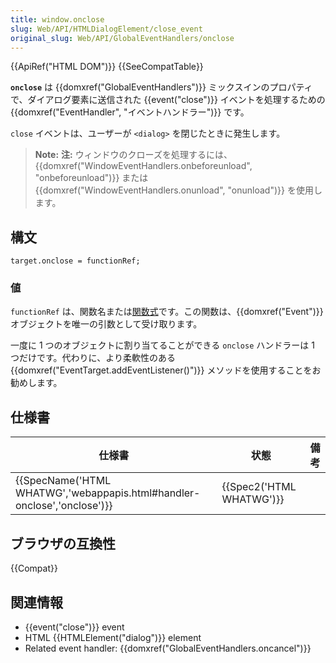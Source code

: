 ```yaml
---
title: window.onclose
slug: Web/API/HTMLDialogElement/close_event
original_slug: Web/API/GlobalEventHandlers/onclose
---
```

{{ApiRef("HTML DOM")}} {{SeeCompatTable}}

**`onclose`** は {{domxref("GlobalEventHandlers")}} ミックスインのプロパティで、ダイアログ要素に送信された {{event("close")}} イベントを処理するための {{domxref("EventHandler", "イベントハンドラー")}} です。

`close` イベントは、ユーザーが `<dialog>` を閉じたときに発生します。

> **Note:** **注:** ウィンドウのクローズを処理するには、{{domxref("WindowEventHandlers.onbeforeunload", "onbeforeunload")}} または {{domxref("WindowEventHandlers.onunload", "onunload")}} を使用します。

## 構文

```
target.onclose = functionRef;
```

### 値

`functionRef` は、関数名または[関数式](/ja/docs/Web/JavaScript/Reference/Operators/function)です。この関数は、{{domxref("Event")}} オブジェクトを唯一の引数として受け取ります。

一度に 1 つのオブジェクトに割り当てることができる `onclose` ハンドラーは 1 つだけです。代わりに、より柔軟性のある {{domxref("EventTarget.addEventListener()")}} メソッドを使用することをお勧めします。

## 仕様書

| 仕様書                                                                                           | 状態                             | 備考 |
| ------------------------------------------------------------------------------------------------ | -------------------------------- | ---- |
| {{SpecName('HTML WHATWG','webappapis.html#handler-onclose','onclose')}} | {{Spec2('HTML WHATWG')}} |      |

## ブラウザの互換性

{{Compat}}

## 関連情報

- {{event("close")}} event
- HTML {{HTMLElement("dialog")}} element
- Related event handler: {{domxref("GlobalEventHandlers.oncancel")}}
